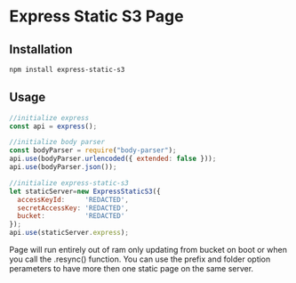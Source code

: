 # Express Static S3 Page


## Installation
``` bash
npm install express-static-s3
```

## Usage
``` javascript
//initialize express
const api = express();

//initialize body parser
const bodyParser = require("body-parser");
api.use(bodyParser.urlencoded({ extended: false }));
api.use(bodyParser.json());

//initialize express-static-s3
let staticServer=new ExpressStaticS3({
  accessKeyId:     'REDACTED',
  secretAccessKey: 'REDACTED',
  bucket:          'REDACTED'
});
api.use(staticServer.express);
```

Page will run entirely out of ram only updating from bucket on boot or when you call the .resync() function.
You can use the prefix and folder option perameters to have more then one static page on the same server.